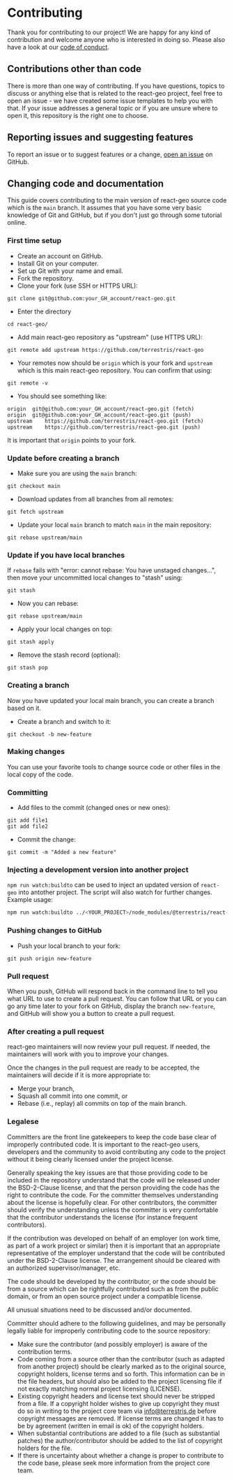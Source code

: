 # Contributing

Thank you for contributing to our project! We are happy for any kind of contribution
and welcome anyone who is interested in doing so. Please also have a look at our [code of conduct](./CODE_OF_CONDUCT.md).

## Contributions other than code

There is more than one way of contributing. If you have questions, topics to discuss or anything else
that is related to the react-geo project, feel free to open an issue - we have created some issue templates to help you
with that. If your issue addresses a general topic or if you are unsure where to open it, this repository is the right
one to choose.

## Reporting issues and suggesting features

To report an issue or to suggest features or a change, [open an issue](https://github.com/terrestris/react-geo/issues/new/choose)
on GitHub.

## Changing code and documentation

This guide covers contributing to the main version of react-geo source code which is the `main` branch. It assumes that you
have some very basic knowledge of Git and GitHub, but if you don't just go through some tutorial online.

### First time setup

* Create an account on GitHub.
* Install Git on your computer.
* Set up Git with your name and email.
* Fork the repository.
* Clone your fork (use SSH or HTTPS URL):

```
git clone git@github.com:your_GH_account/react-geo.git
```

* Enter the directory

```
cd react-geo/
```

* Add main react-geo repository as "upstream" (use HTTPS URL):

```
git remote add upstream https://github.com/terrestris/react-geo
```

* Your remotes now should be `origin` which is your fork and `upstream` which
  is this main react-geo repository. You can confirm that using:

```
git remote -v
```

* You should see something like:

```
origin	git@github.com:your_GH_account/react-geo.git (fetch)
origin	git@github.com:your_GH_account/react-geo.git (push)
upstream	https://github.com/terrestris/react-geo.git (fetch)
upstream	https://github.com/terrestris/react-geo.git (push)
```

It is important that `origin` points to your fork.

### Update before creating a branch

* Make sure you are using the `main` branch:

```
git checkout main
```

* Download updates from all branches from all remotes:

```
git fetch upstream
```

* Update your local `main` branch to match `main` in the main repository:

```
git rebase upstream/main
```

### Update if you have local branches

If `rebase` fails with "error: cannot rebase: You have unstaged changes...",
then move your uncommitted local changes to "stash" using:

```
git stash
```

* Now you can rebase:

```
git rebase upstream/main
```

* Apply your local changes on top:

```
git stash apply
```

* Remove the stash record (optional):

```
git stash pop
```

### Creating a branch

Now you have updated your local main branch, you can create a branch based on it.

* Create a branch and switch to it:

```
git checkout -b new-feature
```

### Making changes

You can use your favorite tools to change source code or other files in the local copy of the code.

### Committing

* Add files to the commit (changed ones or new ones):

```
git add file1
git add file2
```

* Commit the change:

```
git commit -m "Added a new feature"
```

### Injecting a development version into another project

`npm run watch:buildto` can be used to inject an updated version of `react-geo` into antother project. The script will also watch for further changes. Example usage:

```sh
npm run watch:buildto ../<YOUR_PROJECT>/node_modules/@terrestris/react-geo
```

### Pushing changes to GitHub

* Push your local branch to your fork:

```
git push origin new-feature
```

### Pull request

When you push, GitHub will respond back in the command line to tell you what URL to use to create a pull request.
You can follow that URL or you can go any time later to your fork on GitHub, display the branch `new-feature`, and
GitHub will show you a button to create a pull request.

### After creating a pull request

react-geo maintainers will now review your pull request. If needed, the maintainers will work with you to improve
your changes.

Once the changes in the pull request are ready to be accepted, the maintainers will decide if it is more appropriate to:

* Merge your branch,
* Squash all commit into one commit, or
* Rebase (i.e., replay) all commits on top of the main branch.

### Legalese

Committers are the front line gatekeepers to keep the code base clear of improperly contributed code. It is important
to the react-geo users, developers and the community to avoid contributing any code to the project without it being
clearly licensed under the project license.

Generally speaking the key issues are that those providing code to be included in the repository understand that the
code will be released under the BSD-2-Clause license, and that the person providing the code has the
right to contribute the code. For the committer themselves understanding about the license is hopefully clear. For
other contributors, the committer should verify the understanding unless the committer is very comfortable that
the contributor understands the license (for instance frequent contributors).

If the contribution was developed on behalf of an employer (on work time, as part of a work project or similar) then
it is important that an appropriate representative of the employer understand that the code will be contributed under
the BSD-2-Clause license. The arrangement should be cleared with an authorized supervisor/manager, etc.

The code should be developed by the contributor, or the code should be from a source which can be rightfully contributed
such as from the public domain, or from an open source project under a compatible license.

All unusual situations need to be discussed and/or documented.

Committer should adhere to the following guidelines, and may be personally legally liable for improperly contributing
code to the source repository:

* Make sure the contributor (and possibly employer) is aware of the contribution terms.
* Code coming from a source other than the contributor (such as adapted from another project) should be clearly marked
  as to the original source, copyright holders, license terms and so forth. This information can be in the file
  headers, but should also be added to the project licensing file if not exactly matching normal project licensing
  (LICENSE).
* Existing copyright headers and license text should never be stripped from a file. If a copyright holder wishes to
  give up copyright they must do so in writing to the project core team via info@terrestris.de before copyright
  messages are removed. If license terms are changed it has to be by agreement (written in email is ok) of the
  copyright holders.
* When substantial contributions are added to a file (such as substantial patches) the author/contributor should be
  added to the list of copyright holders for the file.
* If there is uncertainty about whether a change is proper to contribute to the code base, please seek more information
  from the project core team.
